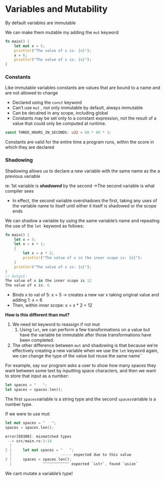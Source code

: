# Variables and Mutability

By default variables are immutable

We can make them mutable my adding the `mut` keyword

```rust
fn main() {
    let mut x = 5;
    println!("The value of x is: {x}");
    x = 6;
    println!("The value of x is: {x}");
}
```

### Constants

Like immutable variables constants are values that are bound to a name and are not allowed to change

- Declared using the `const` keyword
- Can’t use `mut` , not only immutable by default, always immutable
- Can be decalred in any scope, including global
- Constants may be set only to a constant expression, not the result of a value that could only be computed at runtime.

```rust
const THREE_HOURS_IN_SECONDS: u32 = 60 * 60 * 3;
```

Constants are valid for the entire time a program runs, within the score in which they are declared

### Shadowing

Shadowing allows us to declare a new variable with the same name as the a previous variable

ie: 1st variable is ***********************shadowed*********************** by the second →The second variable is what compiler sees

- In effect, the second variable overshadows the first, taking any uses of the variable name to itself until either it itself is shadowed or the scope ends

We can shadow a variable by using the same variable’s name and repeating the use of the `let`
 keyword as follows:

```rust
fn main() {
    let x = 5;
    let x = x + 1;
    {
        let x = x * 2;
        println!("The value of x in the inner scope is: {x}");
    }
    println!("The value of x is: {x}");
}
// Output: 
The value of x in the inner scope is 12
The value of x is: 6
```

- Binds x to val of 5: x = 5 → creates a new var x taking original value and adding 1: x = 6
- Then, within inner scope: x = x * 2 = 12

**How is this different than mut?**

1. We need let keyword to reassign if not mut
    1. Using `let`, we can perform a few transformations on a value but have the variable be immutable after those transformations have been completed.
2. The other difference between `mut` and shadowing is that because we’re effectively creating a new variable when we use the `let` keyword again, we can change the type of the value but reuse the same name``

For example, say our program asks a user to show how many spaces they want between some text by inputting space characters, and then we want to store that input as a number:

```rust
let spaces = "   ";
let spaces = spaces.len();
```

The first `spaces`variable is a string type and the second `spaces`variable is a number type.

If we were to use mut:

```rust
let mut spaces = "   ";
spaces = spaces.len();

error[E0308]: mismatched types
 --> src/main.rs:3:14
  |
2 |     let mut spaces = "   ";
  |                      ----- expected due to this value
3 |     spaces = spaces.len();
  |              ^^^^^^^^^^^^ expected `&str`, found `usize`
```

We cant mutate a variable’s type!